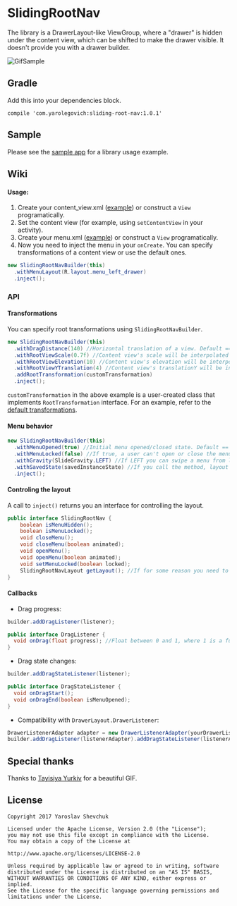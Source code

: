 # SlidingRootNav

The library is a DrawerLayout-like ViewGroup, where a "drawer" is hidden under the content view, which can be shifted to make the drawer visible. It doesn't provide you with a drawer builder.

![GifSample](link)

## Gradle 
Add this into your dependencies block.
```
compile 'com.yarolegovich:sliding-root-nav:1.0.1'
```
## Sample
Please see the [sample app](sample/src/main/java/com/yarolegovich/slidingrootnav/sample) for a library usage example.

## Wiki
#### Usage:
 1. Create your content_view.xml ([example](sample/src/main/res/layout/activity_main.xml)) or construct a `View` programatically.
 2. Set the content view (for example, using `setContentView` in your activity).
 3. Create your menu.xml ([example](sample/src/main/res/layout/menu_left_drawer.xml)) or construct a `View` programatically.
 4. Now you need to inject the menu in your `onCreate`. You can specify transformations of a content view or use the default ones. 
```java
new SlidingRootNavBuilder(this)
  .withMenuLayout(R.layout.menu_left_drawer)
  .inject();
```

### API
#### Transformations
You can specify root transformations using `SlidingRootNavBuilder`.
```java
new SlidingRootNavBuilder(this)
  .withDragDistance(140) //Horizontal translation of a view. Default == 180dp
  .withRootViewScale(0.7f) //Content view's scale will be interpolated between 1f and 0.7f. Default == 0.65f;
  .withRootViewElevation(10) //Content view's elevation will be interpolated between 0 and 10dp. Default == 8.
  .withRootViewYTranslation(4) //Content view's translationY will be interpolated between 0 and 4. Default == 0
  .addRootTransformation(customTransformation)
  .inject();
```
`customTransformation` in the above example is a user-created class that implements `RootTransformation` interface. For an example, refer to the [default transformations](library/src/main/java/com/yarolegovich/slidingrootnav/transform). 

#### Menu behavior
```java
new SlidingRootNavBuilder(this)
  .withMenuOpened(true) //Initial menu opened/closed state. Default == false
  .withMenuLocked(false) //If true, a user can't open or close the menu. Default == false.
  .withGravity(SlideGravity.LEFT) //If LEFT you can swipe a menu from left to right, if RIGHT - the direction is opposite. 
  .withSavedState(savedInstanceState) //If you call the method, layout will restore its opened/closed state
  .inject();
```
#### Controling the layout
A call to `inject()` returns you an interface for controlling the layout.
```java
public interface SlidingRootNav {
    boolean isMenuHidden();
    boolean isMenuLocked();
    void closeMenu();
    void closeMenu(boolean animated);
    void openMenu();
    void openMenu(boolean animated);
    void setMenuLocked(boolean locked);
    SlidingRootNavLayout getLayout(); //If for some reason you need to work directly with layout - you can
}
```

#### Callbacks
* Drag progress:
```java
builder.addDragListener(listener);

public interface DragListener {
  void onDrag(float progress); //Float between 0 and 1, where 1 is a fully visible menu
}

```
* Drag state changes:
```java
builder.addDragStateListener(listener);

public interface DragStateListener {
  void onDragStart();
  void onDragEnd(boolean isMenuOpened);
}
```

* Compatibility with `DrawerLayout.DrawerListener`:
```java
DrawerListenerAdapter adapter = new DrawerListenerAdapter(yourDrawerListener, viewToPassAsDrawer);
builder.addDragListener(listenerAdapter).addDragStateListener(listenerAdapter);
```

## Special thanks
Thanks to [Tayisiya Yurkiv](https://www.behance.net/yurkivt) for a beautiful GIF.

## License
```
Copyright 2017 Yaroslav Shevchuk

Licensed under the Apache License, Version 2.0 (the "License");
you may not use this file except in compliance with the License.
You may obtain a copy of the License at

http://www.apache.org/licenses/LICENSE-2.0

Unless required by applicable law or agreed to in writing, software
distributed under the License is distributed on an "AS IS" BASIS,
WITHOUT WARRANTIES OR CONDITIONS OF ANY KIND, either express or implied.
See the License for the specific language governing permissions and
limitations under the License.
```
